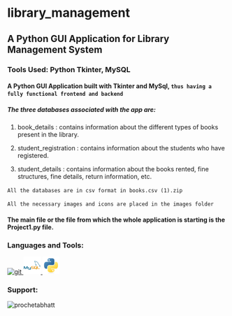 # library_management

## A Python GUI Application for Library Management System 

### Tools Used: Python Tkinter, MySQL

#### A Python GUI Application built with Tkinter and MySql, `thus having a fully functional frontend and backend`

##### The three databases associated with the app are:
1. book_details : contains information about the different types of books present in the library.

2. student_registration : contains information about the students who have registered.

3. student_details : contains information about the books rented, fine structures, fine details, return information, etc.


`All the databases are in csv format in books.csv (1).zip`

`All the necessary images and icons are placed in the images folder`

#### The main file or the file from which the whole application is starting is the Project1.py file.

<h3 align="left">Languages and Tools:</h3>
<p align="left"> <a href="https://git-scm.com/" target="_blank"> <img src="https://www.vectorlogo.zone/logos/git-scm/git-scm-icon.svg" alt="git" width="40" height="40"/> </a> <a href="https://www.mysql.com/" target="_blank"> <img src="https://raw.githubusercontent.com/devicons/devicon/master/icons/mysql/mysql-original-wordmark.svg" alt="mysql" width="40" height="40"/> </a> <a href="https://www.python.org" target="_blank"> <img src="https://raw.githubusercontent.com/devicons/devicon/master/icons/python/python-original.svg" alt="python" width="40" height="40"/> </a> </p>

<h3 align="left">Support:</h3>
<p><a href="https://www.buymeacoffee.com/prochetabhatt"> <img align="left" src="https://cdn.buymeacoffee.com/buttons/v2/default-yellow.png" height="50" width="210" alt="prochetabhatt" /></a></p><br><br>
